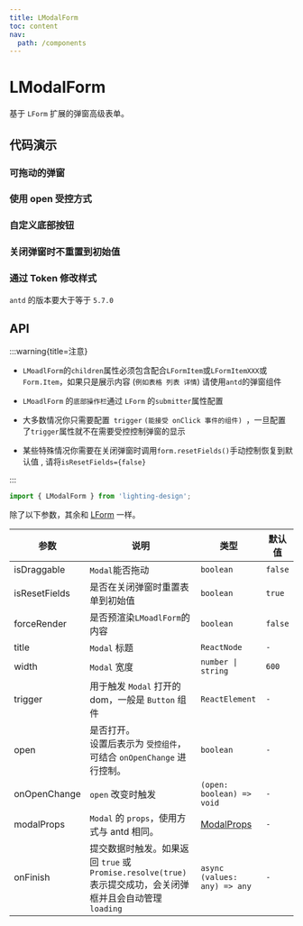 ```yaml
---
title: LModalForm
toc: content
nav:
  path: /components
---
```


# LModalForm

基于 `LForm` 扩展的弹窗高级表单。

## 代码演示

### 可拖动的弹窗

<code src='./demos/Demo1.tsx'></code>

### 使用 open 受控方式

<code src='./demos/Demo3.tsx'></code>

### 自定义底部按钮

<code src='./demos/Demo2.tsx'></code>

### 关闭弹窗时不重置到初始值

<code src='./demos/Demo4.tsx'></code>

### 通过 Token 修改样式

`antd` 的版本要大于等于 `5.7.0`

<code src='./demos/Demo5.tsx'></code>

## API

:::warning{title=注意}

- `LMoadlForm`的`children`属性必须包含配合`LFormItem`或`LFormItemXXX`或`Form.Item`，如果只是展示内容 (`例如表格 列表 详情`) 请使用`antd`的弹窗组件

- `LMoadlForm` 的`底部操作栏`通过 `LForm` 的`submitter`属性配置

- 大多数情况你只需要配置` trigger` `(能接受 onClick 事件的组件) `，一旦配置了`trigger`属性就不在需要受控控制弹窗的显示

- 某些特殊情况你需要在关闭弹窗时调用`form.resetFields()`手动控制恢复到默认值 , 请将`isResetFields={false}`

:::

```ts
import { LModalForm } from 'lighting-design';
```

除了以下参数，其余和 [LForm](/components/form#api) 一样。

| 参数          | 说明                                                                                                       | 类型                                                      | 默认值  |
| ------------- | ---------------------------------------------------------------------------------------------------------- | --------------------------------------------------------- | ------- |
| isDraggable   | `Modal`能否拖动                                                                                            | `boolean`                                                 | `false` |
| isResetFields | 是否在关闭弹窗时重置表单到初始值                                                                           | `boolean`                                                 | `true`  |
| forceRender   | 是否预渲染`LMoadlForm`的内容                                                                               | `boolean`                                                 | `false` |
| title         | `Modal` 标题                                                                                               | `ReactNode`                                               | `-`     |
| width         | `Modal` 宽度                                                                                               | `number \| string`                                        | `600`   |
| trigger       | 用于触发 `Modal` 打开的 dom，一般是 `Button` 组件                                                          | `ReactElement`                                            | `-`     |
| open          | 是否打开。<br/>设置后表示为 `受控组件`，可结合 `onOpenChange` 进行控制。                                   | `boolean`                                                 | `-`     |
| onOpenChange  | `open` 改变时触发                                                                                          | `(open: boolean) => void`                                 | `- `    |
| modalProps    | `Modal` 的 `props`，使用方式与 antd 相同。                                                                 | [ModalProps](https://ant.design/components/modal-cn/#api) | `-`     |
| onFinish      | 提交数据时触发。如果返回 `true` 或 `Promise.resolve(true)` 表示提交成功，会关闭弹框并且会自动管理`loading` | `async (values: any) => any`                              | `-`     |
